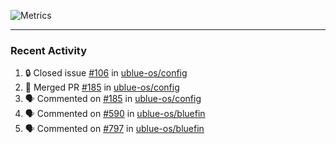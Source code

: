 ![Metrics](https://metrics.lecoq.io/KyleGospo?template=classic&base=header%2C%20activity%2C%20community%2C%20repositories%2C%20metadata&base.indepth=false&base.hireable=false&base.skip=false&config.timezone=America%2FLos_Angeles)

---
### Recent Activity
<!--START_SECTION:activity-->
1. 🔒 Closed issue [#106](https://github.com/ublue-os/config/issues/106) in [ublue-os/config](https://github.com/ublue-os/config)
2. 🎉 Merged PR [#185](https://github.com/ublue-os/config/pull/185) in [ublue-os/config](https://github.com/ublue-os/config)
3. 🗣 Commented on [#185](https://github.com/ublue-os/config/pull/185#issuecomment-1883928256) in [ublue-os/config](https://github.com/ublue-os/config)
4. 🗣 Commented on [#590](https://github.com/ublue-os/bluefin/pull/590#issuecomment-1880151807) in [ublue-os/bluefin](https://github.com/ublue-os/bluefin)
5. 🗣 Commented on [#797](https://github.com/ublue-os/bluefin/pull/797#issuecomment-1880151552) in [ublue-os/bluefin](https://github.com/ublue-os/bluefin)
<!--END_SECTION:activity-->
